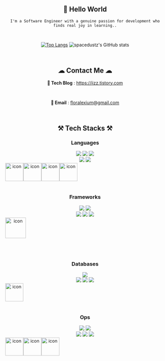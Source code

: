 <div align="center">

[//]: # (![transparent]&#40;https://capsule-render.vercel.app/api?type=transparent&fontColor=a3d278&text=Developer%20Kunwoo%20Shin%20&height=150&fontSize=60&desc=Welcome!&descAlignY=75&descAlign=60&#41;)

## 👋 Hello World

    I'm a Software Engineer with a genuine passion for development who finds real joy in learning..

<br>


[![Top Langs](https://github-readme-stats.vercel.app/api/top-langs/?username=spacedustz&langs_count=10&layout=compact&theme=radical)](https://github.com/spacedustz/spacedustz)
![spacedustz's GitHub stats](https://github-readme-stats.vercel.app/api?username=spacedustz&show_icons=true&theme=radical)

<br>

## ☁ Contact Me ☁

<strong>📧 Tech Blog</strong> : <a href="https://iizz.tistory.com/" target="_blank" style="text-decoration:none;">https://iizz.tistory.com</a>

<br>

<strong>📧 Email</strong> : floralexium@gmail.com<br>

<br>

## ⚒ Tech Stacks ⚒

### Languages

[//]: # (<img src="https://img.shields.io/badge/Dart-0175C2?style=flat-square&logo=Dart&logoColor=white"/>)


<div>
<img src="https://img.shields.io/badge/Java-FF7800?style=flat-square&logo=Java&logoColor=white"> 
<img src="https://img.shields.io/badge/Kotlin-7F52FF?style=flat-square&logo=Kotlin&logoColor=white"/>
<img src="https://img.shields.io/badge/Python-3776AB ?style=flat-square&logo=Python&logoColor=white"/>
</div>

<div>
<img src="https://img.shields.io/badge/Javascript-F7DF1E?style=flat-square&logo=Javascript&logoColor=white">
<img src="https://img.shields.io/badge/Typescript-3178C6?style=flat-square&logo=Typescript&logoColor=white">
</div>

<div style="display: flex; align-items: flex-start;">
<img src="https://techstack-generator.vercel.app/python-icon.svg" alt="icon" width="57" height="57" />
<img src="https://techstack-generator.vercel.app/java-icon.svg" alt="icon" width="57" height="57" />
<img src="https://techstack-generator.vercel.app/js-icon.svg" alt="icon" width="57" height="57" />
<img src="https://techstack-generator.vercel.app/ts-icon.svg" alt="icon" width="57" height="57" />
</div>

<br>

### Frameworks

<div>
<img src="https://img.shields.io/badge/React.js-61DAFB?style=flat-square&logo=React&logoColor=white"/>
<img src="https://img.shields.io/badge/Next.js-000000?style=flat-square&logo=Next.js&logoColor=white"/>
<!-- <img src="https://img.shields.io/badge/Vue.js-4FC08D?style=flat-square&logo=Vue.js&logoColor=white"/> -->
</div>

<div>
<img src="https://img.shields.io/badge/Spring Boot-6DB33F?style=flat-square&logo=Spring Boot&logoColor=white"/> 
<!-- <img src="https://img.shields.io/badge/Flutter-02569B?style=flat-square&logo=Flutter&logoColor=white"/> -->
<img src="https://img.shields.io/badge/RabbitMQ-FF6600?style=flat-square&logo=RabbitMQ&logoColor=white"/>
<img src="https://img.shields.io/badge/FFmpeg-007808?style=flat-square&logo=FFmpeg&logoColor=white"/>

</div>

<!-- <img src="https://img.shields.io/badge/Tensor Flow-FF6F00?style=flat-square&logo=TensorFlow&logoColor=white"/>
<img src="https://img.shields.io/badge/Pytorch-EE4C2C?style=flat-square&logo=Pytorch&logoColor=white"/> 
<img src="https://img.shields.io/badge/OpenCV-5C3EE8?style=flat-square&logo=OpenCV&logoColor=white"/>
<img src="https://img.shields.io/badge/Keras-D00000?style=flat-square&logo=Keras&logoColor=white"/> -->

<div style="display: flex; align-items: flex-start;">
<img src="https://techstack-generator.vercel.app/react-icon.svg" alt="icon" width="65" height="65" />
</div>

<br><br>

### Databases

<div>
<img src="https://img.shields.io/badge/Firebase-FFCA28?style=flat-square&logo=Firebase&logoColor=white"/>
</div>

<div>
<img src="https://img.shields.io/badge/MySQL-4479A1?style=flat-square&logo=MySQL&logoColor=white"/>
<img src="https://img.shields.io/badge/MariaDB-003545?style=flat-square&logo=MariaDB&logoColor=white"/>
<img src="https://img.shields.io/badge/Redis-DC382D?style=flat-square&logo=Redis&logoColor=white"/> 
</div>

<!-- <img src="https://img.shields.io/badge/MongoDB-47A248?style=flat-square&logo=MongoDB&logoColor=white"/> -->

<div style="display: flex; align-items: flex-start;"><img src="https://techstack-generator.vercel.app/mysql-icon.svg" alt="icon" width="57" height="57" /></div>

<br>

### Ops

<div>
<img src="https://img.shields.io/badge/Docker-2496ED?style=flat-square&logo=Docker&logoColor=white"/> 
<img src="https://img.shields.io/badge/Kubernetes-326CE5?style=flat-square&logo=Kubernetes&logoColor=white"/>
</div>

<div>
<img src="https://img.shields.io/badge/Amazon AWS-232F3E?style=flat-square&logo=Amazon AWS&logoColor=white"/> 
<img src="https://img.shields.io/badge/GitHub Actions-2088FF?style=flat-square&logo=GitHub Actions&logoColor=white"/> 
<img src="https://img.shields.io/badge/Jenkins-D24939?style=flat-square&logo=Jenkins&logoColor=white"/>
</div>

<div style="display: flex; align-items: flex-start;">
<img src="https://techstack-generator.vercel.app/docker-icon.svg" alt="icon" width="57" height="57" />
<img src="https://techstack-generator.vercel.app/kubernetes-icon.svg" alt="icon" width="57" height="57" />
<img src="https://techstack-generator.vercel.app/aws-icon.svg" alt="icon" width="57" height="57" />
</div>

<!--
**spacedustz/spacedustz** is a ✨ _special_ ✨ repository because its `README.md` (this file) appears on your GitHub profile.

Here are some ideas to get you started:

- 🔭 I’m currently working on ...
- 🌱 I’m currently learning ...
- 👯 I’m looking to collaborate on ...
- 🤔 I’m looking for help with ...
- 💬 Ask me about ...
- 📫 How to reach me: ...
- 😄 Pronouns: ...
- ⚡ Fun fact: ...
-->
